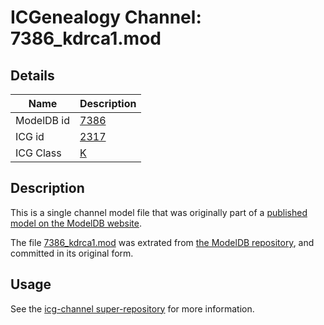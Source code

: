 # ICGenealogy Channel: 7386\_kdrca1.mod

## Details

Name | Description
---- | -----------
ModelDB id | [7386](http://senselab.med.yale.edu/ModelDB/ShowModel.cshtml?model=7386)
ICG id | [2317](http://icg.neurotheory.ox.ac.uk/channels/1/2317)
ICG Class | [K](http://icg.neurotheory.ox.ac.uk/channels/1)

## Description

This is a single channel model file that was originally part of a [published model on the ModelDB website](http://senselab.med.yale.edu/mModelDB/ShowModel.cshtml?model=7386).

The file [7386\_kdrca1.mod](7386_kdrca1.mod) was extrated from [the ModelDB repository](http://senselab.med.yale.edu/ModelDB/ShowModel.cshtml?model=7386), and committed in its original form.

## Usage

See the [icg-channel super-repository](https://github.com/icgenealogy/icg-channels) for more information.